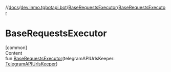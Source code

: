 //[docs](../../../index.md)/[dev.inmo.tgbotapi.bot](../index.md)/[BaseRequestsExecutor](index.md)/[BaseRequestsExecutor](-base-requests-executor.md)



# BaseRequestsExecutor  
[common]  
Content  
fun [BaseRequestsExecutor](-base-requests-executor.md)(telegramAPIUrlsKeeper: [TelegramAPIUrlsKeeper](../../dev.inmo.tgbotapi.utils/-telegram-a-p-i-urls-keeper/index.md))  



